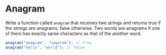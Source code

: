 # Anagram

Write a function called `anagram` that receives two strings and returns true if the strings are anagrams, false otherwise. Two words are anagrams if one of them has exactly same characters as that of the another word.

```javascript
anagram("anagram", "nagaram"); // true
anagram("hello", "world"); // false
```
